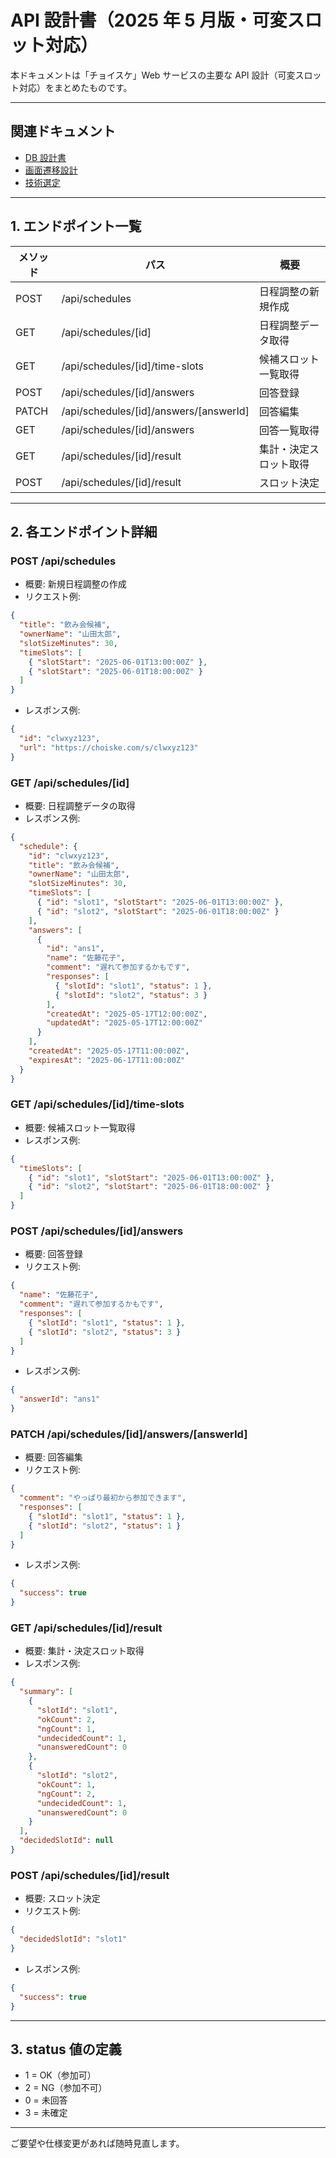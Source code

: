 # API 設計書（2025 年 5 月版・可変スロット対応）

本ドキュメントは「チョイスケ」Web サービスの主要な API 設計（可変スロット対応）をまとめたものです。

---

## 関連ドキュメント

- [DB 設計書](./db-design.md)
- [画面遷移設計](./flow.md)
- [技術選定](./tech-stack.md)

---

## 1. エンドポイント一覧

| メソッド | パス                                   | 概要                   |
| -------- | -------------------------------------- | ---------------------- |
| POST     | /api/schedules                         | 日程調整の新規作成     |
| GET      | /api/schedules/[id]                    | 日程調整データ取得     |
| GET      | /api/schedules/[id]/time-slots         | 候補スロット一覧取得   |
| POST     | /api/schedules/[id]/answers            | 回答登録               |
| PATCH    | /api/schedules/[id]/answers/[answerId] | 回答編集               |
| GET      | /api/schedules/[id]/answers            | 回答一覧取得           |
| GET      | /api/schedules/[id]/result             | 集計・決定スロット取得 |
| POST     | /api/schedules/[id]/result             | スロット決定           |

---

## 2. 各エンドポイント詳細

### POST /api/schedules

- 概要: 新規日程調整の作成
- リクエスト例:

```json
{
  "title": "飲み会候補",
  "ownerName": "山田太郎",
  "slotSizeMinutes": 30,
  "timeSlots": [
    { "slotStart": "2025-06-01T13:00:00Z" },
    { "slotStart": "2025-06-01T18:00:00Z" }
  ]
}
```

- レスポンス例:

```json
{
  "id": "clwxyz123",
  "url": "https://choiske.com/s/clwxyz123"
}
```

### GET /api/schedules/[id]

- 概要: 日程調整データの取得
- レスポンス例:

```json
{
  "schedule": {
    "id": "clwxyz123",
    "title": "飲み会候補",
    "ownerName": "山田太郎",
    "slotSizeMinutes": 30,
    "timeSlots": [
      { "id": "slot1", "slotStart": "2025-06-01T13:00:00Z" },
      { "id": "slot2", "slotStart": "2025-06-01T18:00:00Z" }
    ],
    "answers": [
      {
        "id": "ans1",
        "name": "佐藤花子",
        "comment": "遅れて参加するかもです",
        "responses": [
          { "slotId": "slot1", "status": 1 },
          { "slotId": "slot2", "status": 3 }
        ],
        "createdAt": "2025-05-17T12:00:00Z",
        "updatedAt": "2025-05-17T12:00:00Z"
      }
    ],
    "createdAt": "2025-05-17T11:00:00Z",
    "expiresAt": "2025-06-17T11:00:00Z"
  }
}
```

### GET /api/schedules/[id]/time-slots

- 概要: 候補スロット一覧取得
- レスポンス例:

```json
{
  "timeSlots": [
    { "id": "slot1", "slotStart": "2025-06-01T13:00:00Z" },
    { "id": "slot2", "slotStart": "2025-06-01T18:00:00Z" }
  ]
}
```

### POST /api/schedules/[id]/answers

- 概要: 回答登録
- リクエスト例:

```json
{
  "name": "佐藤花子",
  "comment": "遅れて参加するかもです",
  "responses": [
    { "slotId": "slot1", "status": 1 },
    { "slotId": "slot2", "status": 3 }
  ]
}
```

- レスポンス例:

```json
{
  "answerId": "ans1"
}
```

### PATCH /api/schedules/[id]/answers/[answerId]

- 概要: 回答編集
- リクエスト例:

```json
{
  "comment": "やっぱり最初から参加できます",
  "responses": [
    { "slotId": "slot1", "status": 1 },
    { "slotId": "slot2", "status": 1 }
  ]
}
```

- レスポンス例:

```json
{
  "success": true
}
```

### GET /api/schedules/[id]/result

- 概要: 集計・決定スロット取得
- レスポンス例:

```json
{
  "summary": [
    {
      "slotId": "slot1",
      "okCount": 2,
      "ngCount": 1,
      "undecidedCount": 1,
      "unansweredCount": 0
    },
    {
      "slotId": "slot2",
      "okCount": 1,
      "ngCount": 2,
      "undecidedCount": 1,
      "unansweredCount": 0
    }
  ],
  "decidedSlotId": null
}
```

### POST /api/schedules/[id]/result

- 概要: スロット決定
- リクエスト例:

```json
{
  "decidedSlotId": "slot1"
}
```

- レスポンス例:

```json
{
  "success": true
}
```

---

## 3. status 値の定義

- 1 = OK（参加可）
- 2 = NG（参加不可）
- 0 = 未回答
- 3 = 未確定

---

ご要望や仕様変更があれば随時見直します。
